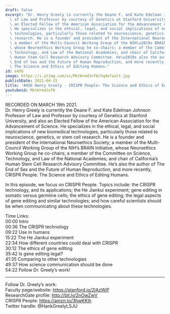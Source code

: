 ```yaml
---
draft: false
excerpt: "Dr. Henry Greely is currently the Deane F. and Kate Edelman Johnson Professor\
  \ of Law and Professor by courtesy of Genetics at Stanford University, and also\
  \ an Elected Fellow of the American Association for the Advancement of Science.\
  \ He specializes in the ethical, legal, and social implications of new biomedical\
  \ technologies, particularly those related to neuroscience, genetics, or stem cell\
  \ research. He is a founder and president of the International Neuroethics Society;\
  \ a member of the Multi-Council Working Group of the NIH\u2019s BRAIN Initiative,\
  \ whose Neuroethics Working Group he co-chairs; a member of the Committee on Science,\
  \ Technology, and Law of the National Academies; and chair of California\u2019s\
  \ Human Stem Cell Research Advisory Committee. He\u2019s also the author of The\
  \ End of Sex and the Future of Human Reproduction, and more recently, CRISPR People:\
  \ The Science and Ethics of Editing Humans."
id: e456
image: https://i.ytimg.com/vi/MktWrmdJvf0/hqdefault.jpg
publishDate: 2021-04-15
title: '#456 Henry Greely - CRISPR People: The Science and Ethics of Editing Humans'
youtubeid: MktWrmdJvf0
---
```

RECORDED ON MARCH 19th 2021.  
Dr. Henry Greely is currently the Deane F. and Kate Edelman Johnson Professor of Law and Professor by courtesy of Genetics at Stanford University, and also an Elected Fellow of the American Association for the Advancement of Science. He specializes in the ethical, legal, and social implications of new biomedical technologies, particularly those related to neuroscience, genetics, or stem cell research. He is a founder and president of the International Neuroethics Society; a member of the Multi-Council Working Group of the NIH’s BRAIN Initiative, whose Neuroethics Working Group he co-chairs; a member of the Committee on Science, Technology, and Law of the National Academies; and chair of California’s Human Stem Cell Research Advisory Committee. He’s also the author of The End of Sex and the Future of Human Reproduction, and more recently, CRISPR People: The Science and Ethics of Editing Humans.

In this episode, we focus on CRISPR People. Topics include: the CRISPR technology, and its applications; the He Jiankui experiment; gene editing in somatic versus germline cells; the ethics of gene editing; the legal aspects of gene editing and similar technologies; and how careful scientists should be when communicating about these technologies.

Time Links:  
00:00 Intro  
00:36  The CRISPR technology  
09:22  Use in humans  
15:22  The He Jiankui experiment  
22:34  How different countries could deal with CRISPR  
30:12  The ethics of gene editing  
35:42  Is gene editing legal?  
41:35  Comparing to other technologies  
49:37  How science communication should be done  
54:22  Follow Dr. Greely’s work!

---

Follow Dr. Greely’s work:  
Faculty page/website: https://stanford.io/2lAzWjP  
ResearchGate profile: http://bit.ly/2nOwZwV  
CRISPR People: https://amzn.to/3hwKKIh  
Twitter handle: @HankGreelyLSJU
